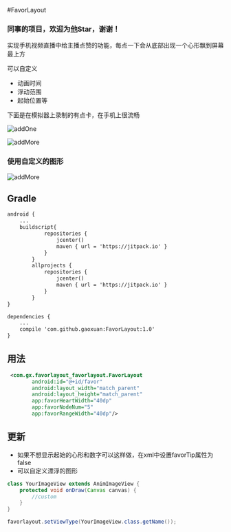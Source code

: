 #FavorLayout
### 同事的项目，欢迎为[他](https://github.com/gaoxuan/FavorLayout)Star，谢谢！

实现手机视频直播中给主播点赞的功能，每点一下会从底部出现一个心形飘到屏幕最上方

可以自定义

- 动画时间
- 浮动范围
- 起始位置等

下面是在模拟器上录制的有点卡，在手机上很流畅

![addOne](https://github.com/gaoxuan/FavorLayout/blob/master/raw/addOne.gif)



![addMore](https://github.com/gaoxuan/FavorLayout/blob/master/raw/addMore.gif)



### 使用自定义的图形

![addMore](https://github.com/gaoxuan/FavorLayout/blob/master/raw/custom.gif)

## Gradle

```xml
android {
    ...	
	buildscript{
	        repositories {
	            jcenter()
	            maven { url = 'https://jitpack.io' }
	        }
	    }
	    allprojects {
	        repositories {
	            jcenter()
	            maven { url = 'https://jitpack.io' }
	        }
	    }
}
```
```xml
dependencies {
    ...
    compile 'com.github.gaoxuan:FavorLayout:1.0'
}
```
## 用法
```xml
 <com.gx.favorlayout_favorlayout.FavorLayout
        android:id="@+id/favor"
        android:layout_width="match_parent"
        android:layout_height="match_parent"
        app:favorHeartWidth="40dp"
        app:favorNodeNum="5"
        app:favorRangeWidth="40dp"/>
```
## 更新

* 如果不想显示起始的心形和数字可以这样做，在xml中设置favorTip属性为false
* 可以自定义漂浮的图形

```java
class YourImageView extends AnimImageView {
    protected void onDraw(Canvas canvas) {
        //custom
    }
}

favorlayout.setViewType(YourImageView.class.getName());
```